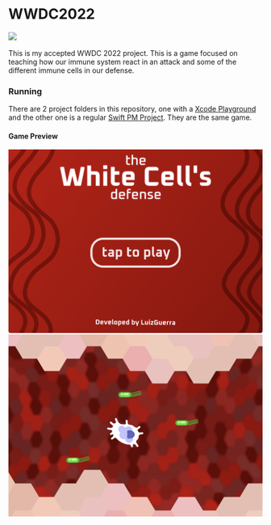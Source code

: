 # WWDC2022

![](https://img.shields.io/badge/status-accepted-green)

This is my accepted WWDC 2022 project. This is a game focused on teaching how our immune system react in an attack and some of the different immune cells in our defense.


### Running
 There are 2 project folders in this repository, one with a [Xcode Playground](https://github.com/LuizGuerra/WWDC2022/tree/main/WWDC2022.playground) and the other one is a regular [Swift PM Project](https://github.com/LuizGuerra/WWDC2022/tree/main/The%20White%20Cell%E2%80%99s%20adventure.swiftpm). They are the same game.

#### Game Preview
![Game Home Screen Image](https://raw.githubusercontent.com/LuizGuerra/WWDC2022/main/Readme%20Images/01.png)
![Game Phase One Preview](https://raw.githubusercontent.com/LuizGuerra/WWDC2022/main/Readme%20Images/02.png)